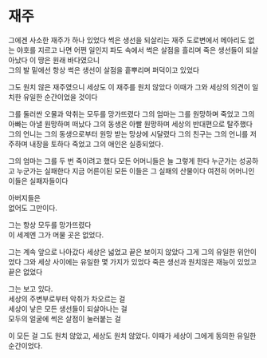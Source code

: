 # 재주

그에겐 사소한 재주가 하나 있었다 썩은 생선을 되살리는 재주 도로변에서 메아리도 없는 야호를 지르고 나면 어쩐 일인지 파도 속에서 썩은 살점을 흘리며 죽은 생선들이 되살아났다 이 땅은 원래 바다였으니  
그의 발 밑에선 항상 썩은 생선이 살점을 흩뿌리며 퍼덕이고 있었다

그도 원치 않은 재주였으니 세상도 이 재주를 원치 않았다 이때가 그와 세상의 의견이 일치한 유일한 순간이었을 것이다

그를 둘러싼 오물과 악취는 모두를 망가뜨렸다 그의 엄마는 그를 원망하며 죽었고 그의 아빠는 아낼 원망하며 떠났다 그의 동생은 아빨 원망하며 세상의 반대편으로 탈주했다 그의 언니는 그의 동생으로부터 원망 받는 망상에 시달렸다 그의 친구는 그의 언니를 저주하며 내장을 토하다 죽었고 그의 애인은 실종되었다.

그의 엄마는 그를 두 번 죽이려고 했다 모든 어머니들은 늘 그렇게 한다 누군가는 성공하고 누군가는 실패한다 지금 어른이된 모든 이들은 그 실패의 산물이다 여전히 어머니인 이들은 실패자들이다

아버지들은  
없어도 그만이다.

그는 항상 모두를 망가뜨렸다  
이 세계엔 그가 머물 곳은 없었다.

그는 계속 앞으로 나아갔다 세상은 넓었고 끝은 보이지 않았다 그게 그의 유일한 위안이었다 그와 세상 사이에는 유일한 몇 가지가 있었다 죽은 생선과 원치않은 재능이 있었고 끝은 없었다

그는 보고 있다.  
세상의 주변부로부터 악취가 차오르는 걸  
세상이 낳은 모든 생선들이 되살아나는 걸  
모두의 얼굴에 썩은 살점이 눌러붙는 걸

이 모든 걸 그도 원치 않았고, 세상도 원치 않았다. 이때가 세상이 그에게 동의한 유일한 순간이었다.
​
